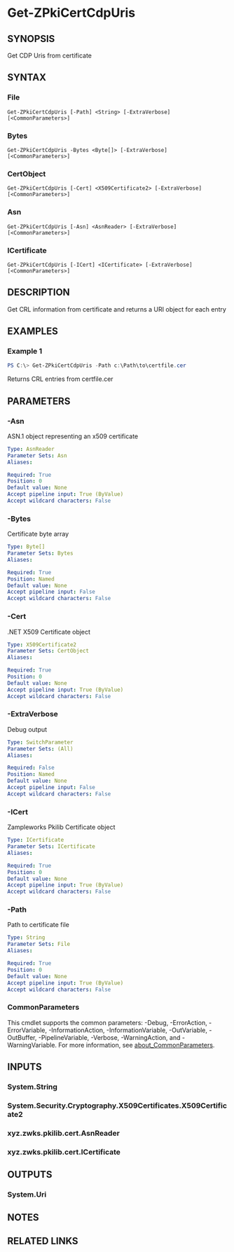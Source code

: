 ﻿---
external help file: ZPkiPsCore.dll-Help.xml
Module Name: ZPki
online version:
schema: 2.0.0
---

# Get-ZPkiCertCdpUris

## SYNOPSIS
Get CDP Uris from certificate

## SYNTAX

### File
```
Get-ZPkiCertCdpUris [-Path] <String> [-ExtraVerbose] [<CommonParameters>]
```

### Bytes
```
Get-ZPkiCertCdpUris -Bytes <Byte[]> [-ExtraVerbose] [<CommonParameters>]
```

### CertObject
```
Get-ZPkiCertCdpUris [-Cert] <X509Certificate2> [-ExtraVerbose] [<CommonParameters>]
```

### Asn
```
Get-ZPkiCertCdpUris [-Asn] <AsnReader> [-ExtraVerbose] [<CommonParameters>]
```

### ICertificate
```
Get-ZPkiCertCdpUris [-ICert] <ICertificate> [-ExtraVerbose] [<CommonParameters>]
```

## DESCRIPTION
Get CRL information from certificate and returns a URI object for each entry

## EXAMPLES

### Example 1
```powershell
PS C:\> Get-ZPkiCertCdpUris -Path c:\Path\to\certfile.cer
```

Returns CRL entries from certfile.cer

## PARAMETERS

### -Asn
ASN.1 object representing an x509 certificate

```yaml
Type: AsnReader
Parameter Sets: Asn
Aliases:

Required: True
Position: 0
Default value: None
Accept pipeline input: True (ByValue)
Accept wildcard characters: False
```

### -Bytes
Certificate byte array

```yaml
Type: Byte[]
Parameter Sets: Bytes
Aliases:

Required: True
Position: Named
Default value: None
Accept pipeline input: False
Accept wildcard characters: False
```

### -Cert
.NET X509 Certificate object

```yaml
Type: X509Certificate2
Parameter Sets: CertObject
Aliases:

Required: True
Position: 0
Default value: None
Accept pipeline input: True (ByValue)
Accept wildcard characters: False
```

### -ExtraVerbose
Debug output

```yaml
Type: SwitchParameter
Parameter Sets: (All)
Aliases:

Required: False
Position: Named
Default value: None
Accept pipeline input: False
Accept wildcard characters: False
```

### -ICert
Zampleworks Pkilib Certificate object

```yaml
Type: ICertificate
Parameter Sets: ICertificate
Aliases:

Required: True
Position: 0
Default value: None
Accept pipeline input: True (ByValue)
Accept wildcard characters: False
```

### -Path
Path to certificate file

```yaml
Type: String
Parameter Sets: File
Aliases:

Required: True
Position: 0
Default value: None
Accept pipeline input: True (ByValue)
Accept wildcard characters: False
```

### CommonParameters
This cmdlet supports the common parameters: -Debug, -ErrorAction, -ErrorVariable, -InformationAction, -InformationVariable, -OutVariable, -OutBuffer, -PipelineVariable, -Verbose, -WarningAction, and -WarningVariable. For more information, see [about_CommonParameters](http://go.microsoft.com/fwlink/?LinkID=113216).

## INPUTS

### System.String

### System.Security.Cryptography.X509Certificates.X509Certificate2

### xyz.zwks.pkilib.cert.AsnReader

### xyz.zwks.pkilib.cert.ICertificate

## OUTPUTS

### System.Uri

## NOTES

## RELATED LINKS
